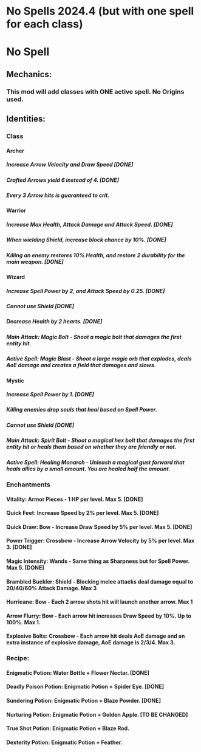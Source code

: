 # No Spells 2024.4 (but with one spell for each class)

# No Spell

## Mechanics:
### This mod will add classes with ONE active spell. No Origins used.
## Identities:
### Class
#### Archer
##### Increase Arrow Velocity and Draw Speed [DONE]
##### Crafted Arrows yield 6 instead of 4. [DONE]
##### Every 3 Arrow hits is guaranteed to crit. 

#### Warrior
##### Increase Max Health, Attack Damage and Attack Speed. [DONE]
##### When wielding Shield, increase block chance by 10%. [DONE]
##### Killing an enemy restores 10% Health, and restore 2 durability for the main weapon. [DONE]

#### Wizard
##### Increase Spell Power by 2, and Attack Speed by 0.25. [DONE]
##### Cannot use Shield [DONE]
##### Decrease Health by 2 hearts. [DONE]

##### Main Attack: Magic Bolt - Shoot a magic bolt that damages the first entity hit.
##### Active Spell: Magic Blast - Shoot a large magic orb that explodes, deals AoE damage and creates a field that damages and slows.

#### Mystic
##### Increase Spell Power by 1. [DONE]
##### Killing enemies drop souls that heal based on Spell Power.
##### Cannot use Shield [DONE]

##### Main Attack: Spirit Bolt - Shoot a magical hex bolt that damages the first entity hit or heals them based on whether they are friendly or not.
##### Active Spell: Healing Monarch - Unleash a magical gust forward that heals allies by a small amount. You are healed half the amount.

### Enchantments
#### Vitality: Armor Pieces - 1 HP per level. Max 5. [DONE]
#### Quick Feet: Increase Speed by 2% per level. Max 5. [DONE]
#### Quick Draw: Bow - Increase Draw Speed by 5% per level. Max 5. [DONE]
#### Power Trigger: Crossbow - Increase Arrow Velocity by 5% per level. Max 3. [DONE]
#### Magic Intensity: Wands - Same thing as Sharpness but for Spell Power. Max 5. [DONE]
#### Brambled Buckler: Shield - Blocking melee attacks deal damage equal to 20/40/60% Attack Damage. Max 3
#### Hurricane: Bow - Each 2 arrow shots hit will launch another arrow. Max 1
#### Arrow Flurry: Bow - Each arrow hit increases Draw Speed by 10%. Up to 100%. Max 1.
#### Explosive Bolts: Crossbow - Each arrow hit deals AoE damage and an extra instance of explosive damage, AoE damage is 2/3/4. Max 3.

### Recipe:
#### Enigmatic Potion: Water Bottle + Flower Nectar. [DONE]
#### Deadly Poison Potion: Enigmatic Potion + Spider Eye. [DONE]
#### Sundering Potion: Enigmatic Potion + Blaze Powder. [DONE]
#### Nurturing Potion: Enigmatic Potion + Golden Apple. [TO BE CHANGED]
#### True Shot Potion: Enigmatic Potion + Blaze Rod. 
#### Dexterity Potion: Enigmatic Potion + Feather.
